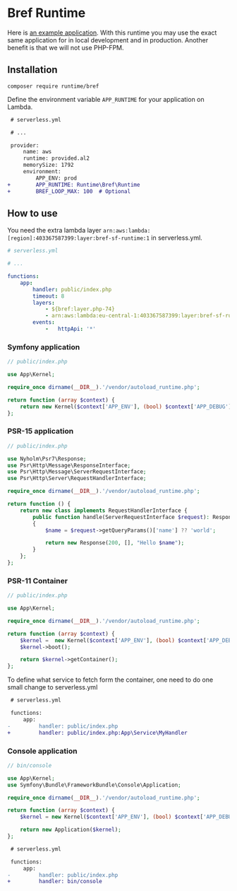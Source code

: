 # Bref Runtime

Here is [an example application](https://github.com/Nyholm/bref-runtime-demo).
With this runtime you may use the exact same application for in local development
and in production. Another benefit is that we will not use PHP-FPM.

## Installation

```
composer require runtime/bref
```

Define the environment variable `APP_RUNTIME` for your application on Lambda.

```diff
 # serverless.yml

 # ...

 provider:
     name: aws
     runtime: provided.al2
     memorySize: 1792
     environment:
         APP_ENV: prod
+        APP_RUNTIME: Runtime\Bref\Runtime
+        BREF_LOOP_MAX: 100  # Optional
```

## How to use

You need the extra lambda layer `arn:aws:lambda:[region]:403367587399:layer:bref-sf-runtime:1`
in serverless.yml.

```yaml
# serverless.yml

# ...

functions:
    app:
        handler: public/index.php
        timeout: 8
        layers:
            - ${bref:layer.php-74}
            - arn:aws:lambda:eu-central-1:403367587399:layer:bref-sf-runtime:1
        events:
            -   httpApi: '*'
```

### Symfony application

```php
// public/index.php

use App\Kernel;

require_once dirname(__DIR__).'/vendor/autoload_runtime.php';

return function (array $context) {
    return new Kernel($context['APP_ENV'], (bool) $context['APP_DEBUG']);
};
```


### PSR-15 application

```php
// public/index.php

use Nyholm\Psr7\Response;
use Psr\Http\Message\ResponseInterface;
use Psr\Http\Message\ServerRequestInterface;
use Psr\Http\Server\RequestHandlerInterface;

require_once dirname(__DIR__).'/vendor/autoload_runtime.php';

return function () {
    return new class implements RequestHandlerInterface {
        public function handle(ServerRequestInterface $request): ResponseInterface
        {
            $name = $request->getQueryParams()['name'] ?? 'world';

            return new Response(200, [], "Hello $name");
        }
    };
};
```

### PSR-11 Container

```php
// public/index.php

use App\Kernel;

require_once dirname(__DIR__).'/vendor/autoload_runtime.php';

return function (array $context) {
    $kernel =  new Kernel($context['APP_ENV'], (bool) $context['APP_DEBUG']);
    $kernel->boot();

    return $kernel->getContainer();
};
```

To define what service to fetch form the container, one need to do one small change
to serverless.yml

```diff
 # serverless.yml

 functions:
     app:
-         handler: public/index.php
+         handler: public/index.php:App\Service\MyHandler
```

### Console application

```php
// bin/console

use App\Kernel;
use Symfony\Bundle\FrameworkBundle\Console\Application;

require_once dirname(__DIR__).'/vendor/autoload_runtime.php';

return function (array $context) {
    $kernel = new Kernel($context['APP_ENV'], (bool) $context['APP_DEBUG']);

    return new Application($kernel);
};
```

```diff
 # serverless.yml

 functions:
     app:
-         handler: public/index.php
+         handler: bin/console
```
